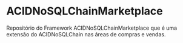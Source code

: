 # ACIDNoSQLChainMarketplace
Repositório do Framework ACIDNoSQLChainMarketplace que é uma extensão do ACIDNoSQLChain nas áreas de compras e vendas.
